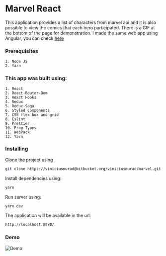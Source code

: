 # Marvel React
This application provides a list of characters from marvel api and it is also possible to view the comics that each hero participated. There is a GIF at the bottom of the page for demonstration. I made the same web app using Angular, you can check [here](https://github.com/viniciusmurad/angular-marvel)

### Prerequisites
```
1. Node JS
2. Yarn
```

### This app was built using:
```
1. React
2. React-Router-Dom
3. React Hooks
4. Redux
5. Redux-Saga
6. Styled Components
7. CSS flex box and grid
8. Eslint
9. Prettier
10. Prop Types
11. WebPack
12. Yarn
```

### Installing

Clone the project using

```bash
git clone https://viniciusmurad@bitbucket.org/viniciusmurad/marvel.git
```
Install dependencies using:

```bash
yarn
```

Run server using:

```bash
yarn dev
```

The application will be available in the url:

```bash
http://localhost:8080/
```

### Demo
![Demo](https://i.imgur.com/nQMyZH1.gif)
